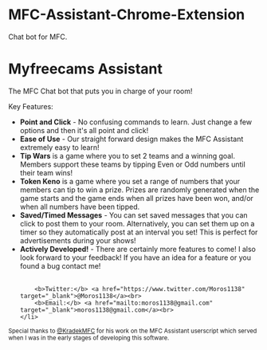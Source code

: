# MFC-Assistant-Chrome-Extension
Chat bot for MFC.

<h1>Myfreecams Assistant</h1>
<p>
	The MFC Chat bot that puts you in charge of
	your room!
</p>
<p>Key Features:</p>
<ul class="features">
	<li>
		<b>Point and Click</b> - No confusing commands to learn.
		Just change a few options and then it's all point and
		click!
	</li>
	<li>
		<b>Ease of Use</b> - Our straight forward design makes
		the MFC Assistant extremely easy to learn!
	</li>
	<li>
		<b>Tip Wars</b> is a game where you to set 2 teams and
		a winning goal. Members support these teams	by tipping
		Even or Odd numbers until their team wins!
	</li>
	<li>
		<b>Token Keno</b> is a game where you set a range of numbers
		that your members can tip to win a prize. Prizes are randomly
		generated when the game starts and the game ends when all prizes
		have been won, and/or when all numbers have been tipped.
	</li>
	<li>
		<b>Saved/Timed Messages</b> - You can set saved messages
		that you can click to post them to your room. Alternatively,
		you can set them up on a timer so they automatically post
		at an interval you set! This is perfect for advertisements
		during your shows!
	</li>
	<li>
		<b>Actively Developed!</b> - There are certainly more features
		to come! I also look forward to your feedback! If you have an
		idea for a feature or you found a bug contact me!<br><br>
		
		<b>Twitter:</b> <a href="https://www.twitter.com/Moros1138" target="_blank">@Moros1138</a><br>
		<b>Email:</b> <a href="mailto:moros1138@gmail.com" target="_blank">moros1138@gmail.com</a><br>
	</li>
</ul>

<small>
	Special thanks to <a href="https://www.twitter.com/KradekMFC" target="_blank">@KradekMFC</a> for
	his work on the MFC Assistant userscript which served when I
	was in the early stages of developing this software.
</small>
		